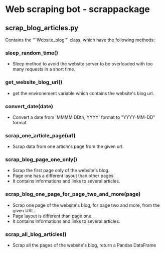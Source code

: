 # Web scraping bot - scrappackage

## scrap_blog_articles.py
Contains the '''Website_blog''' class, which have the following methods:

### sleep_random_time()
  - Sleep method to avoid the website server to be overloaded with too many requests in a short time.

### get_website_blog_url()
  - get the environement variable which contains the website's blog url.

### convert_date(date)
  - Convert a date from 'MMMM DDth, YYYY' format to "YYYY-MM-DD" format.

### scrap_one_article_page(url)
  - Scrap data from one article's page from the given url.

### scrap_blog_page_one_only()
  - Scrap the first page only of the website's blog.
  - Page one has a different layout than other pages.
  - It contains informations and links to several articles.

### scrap_blog_one_page_for_page_two_and_more(page)
  - Scrap one page of the website's blog, for page two and more, from the given URL.
  - Page layout is different than page one.
  - It contains informations and links to several articles.

### scrap_all_blog_articles()
  - Scrap all the pages of the website's blog, return a Pandas DataFrame
